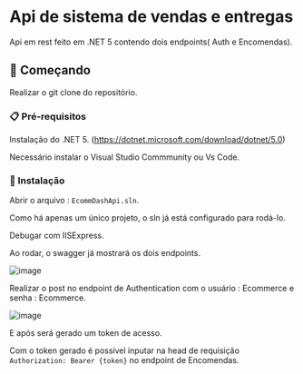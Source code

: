 # Api de sistema de vendas e entregas 

Api em rest feito em .NET 5 contendo dois endpoints( Auth e Encomendas).

## 🚀 Começando

Realizar o git clone do repositório. 

### 📋 Pré-requisitos

Instalação do .NET 5. (https://dotnet.microsoft.com/download/dotnet/5.0)

Necessário instalar o Visual Studio Commmunity ou Vs Code.

### 🔧 Instalação

Abrir o arquivo : `EcommDashApi.sln`.

Como há apenas um único projeto, o  sln já está configurado para rodá-lo.

Debugar com IISExpress.

Ao rodar, o swagger já mostrará os dois endpoints.

![image](https://user-images.githubusercontent.com/1672132/137138802-6499e1f7-66d4-4dd2-b950-b90845ab7f3c.png)

Realizar o post no endpoint de Authentication com o usuário : Ecommerce e senha : Ecommerce.

![image](https://user-images.githubusercontent.com/1672132/137138962-55af335f-fb22-48c8-b93d-a0b5ade5c4a8.png)

E após será gerado um token de acesso.

Com o token gerado é possível inputar na head de requisição `Authorization: Bearer {token}` no endpoint de Encomendas.





